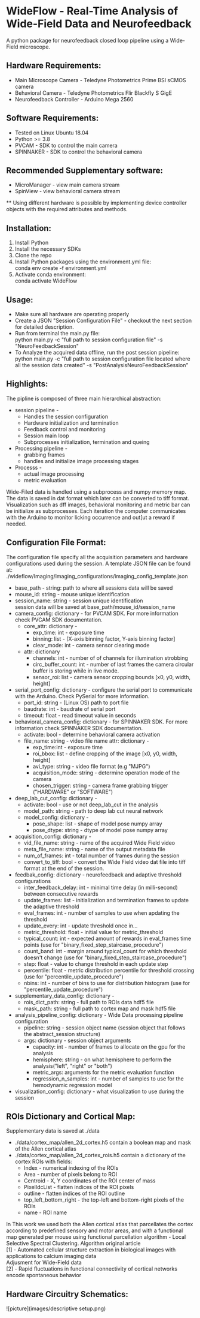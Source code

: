 # WideFlow - Real-Time Analysis of Wide-Field Data and Neurofeedback
A python package for neurofeedback closed loop pipeline using a Wide-Field microscope.

## Hardware Requirements:
* Main Microscope Camera - Teledyne Photometrics Prime BSI sCMOS camera
* Behavioral Camera - Teledyne Photometrics Flir Blackfly S GigE
* Neurofeedback Controller - Arduino Mega 2560

## Software Requirements:
* Tested on Linux Ubuntu 18.04
* Python >= 3.8
* PVCAM - SDK to control the main camera
* SPINNAKER - SDK to control the behavioral camera

## Recommended Supplementary software:
* MicroManager - view main camera stream
* SpinView - view behavioral camera stream

** Using different hardware is possible by implementing device controller objects with the required attributes and methods.


## Installation:
1. Install Python
2. Install the necessary SDKs
3. Clone the repo
4. Install Python packages using the environment.yml file:<br />
	conda env create -f environment.yml
5. Activate conda environment:<br />
	conda activate WideFlow

## Usage:
* Make sure all hardware are operating properly
* Create a JSON "Session Configuration File" - checkout the next section for detailed description.
* Run from terminal the main.py file:<br />
python main.py -c "full path to session configuration file" -s "NeuroFeedbackSession"
* To Analyze the acquired data offline, run the post session pipeline:<br />
python main.py -c "full path to session configuration file located where all the session data created" -s "PostAnalysisNeuroFeedbackSession"


## Highlights:
The pipline is composed of three main hierarchical abstraction:
* session pipeline - 
	* Handles the session configuration
	* Hardware initialization and termination
	* Feedback control and monitoring
	* Session main loop
	* Subprocesses initialization, termination and queing
* Processing pipeline - 
	* grabbing frames
	* handles and initialize image processing stages
* Processs - 
	* actual image processing
	* metric evaluation

Wide-Filed data is handled using a subprocess and numpy memory map. The data is saved in dat format which later can be converted to tiff format.
Visualization such as dff images, behavioral monitoring and metric bar can be initialize as subprocesses.
Each iteration the computer communicates with the Arduino to monitor licking occurrence and out[ut a reward if needed.


## Configuration File Format:
The configuration file specify all the acquisition parameters and hardware configurations used during the session.
A template JSON file can be found at:
./wideflow/Imaging/imaging_configurations/imaging_config_template.json
* base_path - string: path to where all sessions data will be saved
* mouse_id: string - mouse unique identification
* session_name: string - session unique identification<br />
   session data will be saved at base_path/mouse_id/session_name
* camera_config: dictionary - for PVCAM SDK. For more information check PVCAM SDK documentation.
	* core_attr: dictionary - 
		* exp_time: int - exposure time
		* binning: list - [X-axis binning factor, Y-axis binning factor]
		* clear_mode: int - camera sensor clearing mode
	* attr: dictionary
		* channels: int - number of of channels for illumination strobbing
		* circ_buffer_count: int - number of last frames the camera circular buffer is storing while in live mode.
		* sensor_roi: list - camera sensor cropping bounds [x0, y0, width, height]
* serial_port_config: dictionary - configure the serial port to communicate with the Arduino. Check PySerial for more information.
	* port_id: string - (Linux OS) path to port file
	* baudrate: int - baudrate of serial port
	* timeout: float - read timeout value in seconds
* behavioral_camera_config: dictionary - for SPINNAKER SDK. For more information check SPINNAKER SDK documentation.
	* activate: bool - determine behavioral camera activation
	* file_name: string - video file name
	attr: dictionary - 
		* exp_time:int - exposure time
		* roi_bbox: list - define cropping of the image [x0, y0, width, height] 
		* avi_type: string - video file format (e.g "MJPG")
		* acquisition_mode: string - determine operation mode of the camera
		* chosen_trigger: string - camera frame grabbing trigger ("HARDWARE" or "SOFTWARE")
* deep_lab_cut_config: dictionary - 
	* activate: bool - use or not deep_lab_cut in the analysis
	* model_path: string - path to deep lab cut neural network 
	* model_config: dictionary - 
		* pose_shape: list - shape of model pose numpy array
		* pose_dtype: string - dtype of model pose numpy array
* acquisition_config: dictionary - 
	* vid_file_name: string - name of the acquired Wide Field video
	* meta_file_name: string - name of the output metadata file
	* num_of_frames: int - total number of frames during the session
	* convert_to_tiff: bool - convert the Wide Field video dat file into tiff format at the end of the session.	
* feedbak_config: dictionary - neurofeedback and adaptive threshold configurations
	* inter_feedback_delay: int - minimal time delay (in milli-second) between consecutive rewards
    * update_frames: list - initialization and termination frames to update the adaptive threshold
    * eval_frames: int - number of samples to use when apdating the threshold
    * update_every: int - update threshold once in...
	* metric_threshold: float - initial value for metric_threshold
    * typical_count: int - expected amount of rewards in eval_frames time points (use for "binary_fixed_step_staircase_procedure")
    * count_band: int - margin around typical_count for which threshold doesn't change (use for "binary_fixed_step_staircase_procedure")
    * step: float - value to change threshold in each update step
    * percentile: float - metric distribution percentile for threshold crossing (use for "percentile_update_procedure")
    * nbins: int - number of bins to use for distribution histogram  (use for "percentile_update_procedure")
* supplementary_data_config: dictionary - 
	* rois_dict_path: string - full path to ROIs data hdf5 file
    * mask_path: string - full path to cortex map and mask hdf5 file
* analysis_pipeline_config: dictionary - Wide Data processing pipeline configuration
	* pipeline: string - session object name (session object that follows the abstract_session structure)
	* args: dictionary - session object arguments
		* capacity: int - number of frames to allocate on the gpu for the analysis
		* hemisphere: string - on what hemisphere to perform the analysis("left", "right" or "both")
		* metric_args: arguments for the metric evaluation function
		* regression_n_samples: int - number of samples to use for the hemodynamic regression model
* visualization_config: dictionary - what visualization to use during the session



## ROIs Dictionary and Cortical Map:
Supplementary data is saved at ./data
* ./data/cortex_map/allen_2d_cortex.h5 contain a boolean map and mask of the Allen cortical atlas
* ./data/cortex_map/allen_2d_cortex_rois.h5 contain a dictionary of the cortex ROIs with fields:
	* Index - numerical indexing of the ROIs
	* Area - number of pixels belong to ROI
	* Centroid - X, Y coordinates of the ROI center of mass
	* PixelIdcList - flatten indices of the ROI pixels
	* outline - flatten indices of the ROI outline
	* top_left_bottom_right - the top-left and bottom-right pixels of the ROIs
	* name - ROI name

In This work we used both the Allen cortical atlas that parcellates the cortex according to predefined sensory and motor areas, 
and with a functional map generated per mouse using functional parcellation algorithm - Local Selective Spectral Clustering.
Algorithm original article<br />
[1] - Automated cellular structure extraction in biological images with applications to calcium imaging data<br />
Adjusment for Wide-Field data<br />
[2] - Rapid fluctuations in functional connectivity of cortical networks encode spontaneous behavior


## Hardware Circuitry Schematics:
![picture](images/descriptive setup.png)
